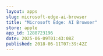 ```yaml
---
layout: apps
slug: microsoft-edge-ai-browser
title: "Microsoft Edge: AI Browser"
store: apple
app_id: 1288723196
date: 2025-06-09T01:43:08Z
published: 2018-06-11T07:39:42Z
---
```

